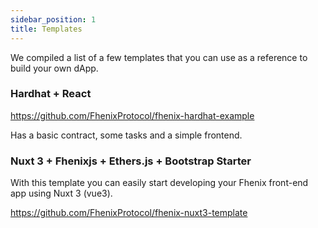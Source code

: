 ```yaml
---
sidebar_position: 1
title: Templates
---
```


We compiled a list of a few templates that you can use as a reference to build your own dApp.

### Hardhat + React

https://github.com/FhenixProtocol/fhenix-hardhat-example

Has a basic contract, some tasks and a simple frontend.

### Nuxt 3 + Fhenixjs + Ethers.js + Bootstrap Starter

With this template you can easily start developing your Fhenix front-end app using Nuxt 3 (vue3).

https://github.com/FhenixProtocol/fhenix-nuxt3-template